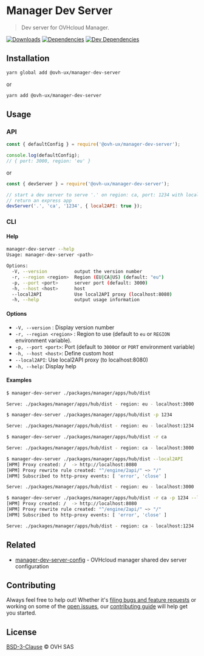 # Manager Dev Server

> Dev server for OVHcloud Manager.

[![Downloads](https://badgen.net/npm/dt/@ovh-ux/manager-dev-server)](https://npmjs.com/package/@ovh-ux/manager-dev-server) [![Dependencies](https://badgen.net/david/dep/ovh-ux/manager/packages/manager/tools/dev-server)](https://npmjs.com/package/@ovh-ux/manager-dev-server?activeTab=dependencies) [![Dev Dependencies](https://badgen.net/david/dev/ovh-ux/manager/packages/manager/tools/dev-server)](https://npmjs.com/package/@ovh-ux/manager-dev-server?activeTab=dependencies)

## Installation

```sh
yarn global add @ovh-ux/manager-dev-server
```

or

```sh
yarn add @ovh-ux/manager-dev-server
```

## Usage

### API

```js
const { defaultConfig } = require('@ovh-ux/manager-dev-server');

console.log(defaultConfig);
// { port: 3000, region: 'eu' }
```

or

```js
const { devServer } = require('@ovh-ux/manager-dev-server');

// start a dev server to serve '.' on region: ca, port: 1234 with local2API
// return an express app
devServer('.', 'ca', '1234', { local2API: true });
```


### CLI

#### Help

```sh
manager-dev-server --help
Usage: manager-dev-server <path>

Options:
  -V, --version          output the version number
  -r, --region <region>  Region (EU|CA|US) (default: "eu")
  -p, --port <port>      server port (default: 3000)
  -h, --host <host>      host
  --local2API            Use local2API proxy (localhost:8080)
  -h, --help             output usage information

```

#### Options

* `-V, --version` : Display version number
* `-r, --region <region>` : Region to use (default to `eu` or `REGION` environment variable).
* `-p, --port <port>`: Port (default to `3000`or or `PORT` environment variable)
* `-h, --host <host>`: Define custom host
* `--local2API`: Use local2API proxy (to localhost:8080)
* `-h, --help`: Display help

#### Examples

```sh
$ manager-dev-server ./packages/manager/apps/hub/dist

Serve: ./packages/manager/apps/hub/dist - region: eu - localhost:3000

$ manager-dev-server ./packages/manager/apps/hub/dist -p 1234

Serve: ./packages/manager/apps/hub/dist - region: eu - localhost:1234

$ manager-dev-server ./packages/manager/apps/hub/dist -r ca

Serve: ./packages/manager/apps/hub/dist - region: ca - localhost:3000

$ manager-dev-server ./packages/manager/apps/hub/dist --local2API
[HPM] Proxy created: /  -> http://localhost:8080
[HPM] Proxy rewrite rule created: "^/engine/2api/" ~> "/"
[HPM] Subscribed to http-proxy events: [ 'error', 'close' ]

Serve: ./packages/manager/apps/hub/dist - region: eu - localhost:3000

$ manager-dev-server ./packages/manager/apps/hub/dist -r ca -p 1234 --local2API
[HPM] Proxy created: /  -> http://localhost:8080
[HPM] Proxy rewrite rule created: "^/engine/2api/" ~> "/"
[HPM] Subscribed to http-proxy events: [ 'error', 'close' ]

Serve: ./packages/manager/apps/hub/dist - region: ca - localhost:1234
```

## Related

* [manager-dev-server-config](https://github.com/ovh/manager/tree/master/packages/manager/tools/dev-server-config) - OVHcloud manager shared dev server configuration

## Contributing

Always feel free to help out! Whether it's [filing bugs and feature requests](https://github.com/ovh/manager/issues/new) or working on some of the [open issues](https://github.com/ovh/manager/issues), our [contributing guide](https://github.com/ovh/manager/blob/master/CONTRIBUTING.md) will help get you started.

## License

[BSD-3-Clause](LICENSE) © OVH SAS
